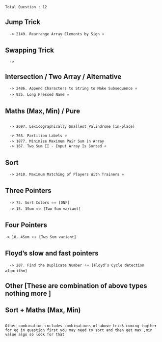 `Total Question : 12`


## Jump Trick

```
  -> 2149. Rearrange Array Elements by Sign ⭐
```


## Swapping Trick
```
  -> 
```

## Intersection / Two Array / Alternative 
```
  -> 2486. Append Characters to String to Make Subsequence ⭐
  -> 925. Long Pressed Name ⭐
```



## Maths (Max, Min) / Pure
```

  -> 2697. Lexicographically Smallest Palindrome [in-place]

  -> 763. Partition Labels ⭐
  -> 1877. Minimize Maximum Pair Sum in Array
  -> 167. Two Sum II - Input Array Is Sorted ⭐

```
  


## Sort
```
  -> 2410. Maximum Matching of Players With Trainers ⭐
```

## Three Pointers
```
  -> 75. Sort Colors ⭐⭐ [DNF]
  -> 15. 3Sum ⭐⭐ [Two Sum variant]
```

## Four Pointers
```
-> 18. 4Sum ⭐⭐ [Two Sum variant]
```

## Floyd’s slow and fast pointers
```
  -> 287. Find the Duplicate Number ⭐⭐ [Floyd’s Cycle detection algorithm]
```



## Other [These are combination of above types nothing more ]

## Sort + Maths (Max, Min)
```
```



```
Other combination includes combinations of above trick coming togther
for eg in question first you may need to sort and then get max ,min value algo so look for that
```
